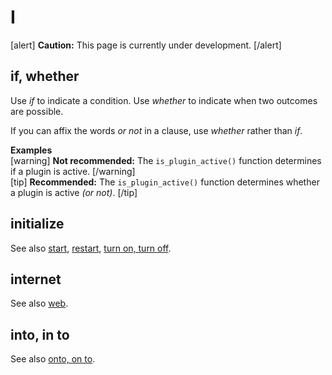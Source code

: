 # I

[alert] **Caution:** This page is currently under development. [/alert]

## if, whether

Use *if* to indicate a condition. Use *whether* to indicate when two outcomes are possible.

If you can affix the words *or not* in a clause, use *whether* rather than *if*.

**Examples**  
[warning] **Not recommended:** The `is_plugin_active()` function determines if a plugin is active. [/warning]  
[tip] **Recommended:** The `is_plugin_active()` function determines whether a plugin is active *(or not)*. [/tip]  

## initialize


See also [start](), [restart](), [turn on, turn off]().

## internet


See also [web]().

## into, in to


See also [onto, on to](o.md).
